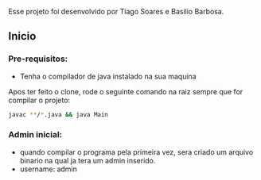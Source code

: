 Esse projeto foi desenvolvido por Tiago Soares e Basilio Barbosa.

## Inicio

### Pre-requisitos:

-   Tenha o compilador de java instalado na sua maquina

Apos ter feito o clone, rode o seguinte comando na raiz sempre que for compilar o projeto:

```bash
javac **/*.java && java Main
```

### Admin inicial:

-   quando compilar o programa pela primeira vez, sera criado um arquivo binario na qual ja tera um admin inserido.
-   username: admin